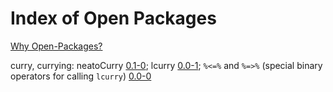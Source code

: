 # Index of Open Packages

[Why Open-Packages?](https://github.com/dmparrishphd/neatOveRse/blob/master/Files/2/0/whyOpenPkgs.md)

curry, currying:
neatoCurry [0.1-0](https://github.com/dmparrishphd/neatOveRse/tree/master/Pkgs/0);
lcurry [0.0-1](https://github.com/dmparrishphd/neatOveRse/tree/master/Pkgs/1/0);
`%<=%` and `%=>%` (special binary operators for calling `lcurry`) [0.0-0](https://github.com/dmparrishphd/neatOveRse/tree/master/Pkgs/2/0)
